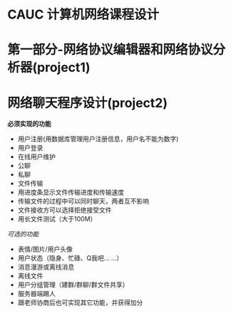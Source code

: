 # CAUC 计算机网络课程设计

# 第一部分-网络协议编辑器和网络协议分析器(project1)




# 网络聊天程序设计(project2)
**必须实现的功能**
+ 用户注册(用数据库管理用户注册信息，用户名不能为数字)  
+ 用户登录
+ 在线用户维护  
+ 公聊  
+ 私聊  
+ 文件传输
+ 用进度条显示文件传输进度和传输速度
+ 传输文件的过程中可以同时聊天，两者互不影响
+ 文件接收方可以选择拒绝接受文件
+ 用长文件测试（大于100M）


_可选的功能_
+ 表情/图片/用户头像
+ 用户状态（隐身、忙碌、Q我吧… …）
+ 消息漫游或离线消息
+ 离线文件
+ 用户分组管理（建群/群聊/群文件共享）
+ 服务器端踢人
+ 跟老师协商后也可实现其它功能，并获得加分




